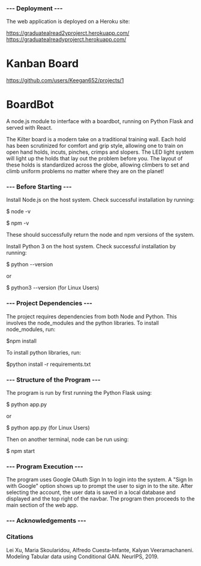 ### --- Deployment ---
The web application is deployed on a Heroku site:

https://graduatealread2yprojerct.herokuapp.com/
https://graduatealreadyprojerct.herokuapp.com/

# Kanban Board
https://github.com/users/Keegan652/projects/1

# BoardBot

A node.js module to interface with a boardbot, running on Python Flask and served with React.

The Kilter board is a modern take on a traditional training wall. Each hold has been scrutinized for comfort and grip style, allowing one to train on open hand holds, incuts, pinches, crimps and slopers. The LED light system will light up the holds that lay out the problem before you. The layout of these holds is standardized across the globe, allowing climbers to set and climb uniform problems no matter where they are on the planet! 


### --- Before Starting --- 
   
Install Node.js on the host system.
Check successful installation by running:

$ node -v

$ npm -v

These should successfully return the node and npm versions of the system.

Install Python 3 on the host system.
Check successful installation by running:

$ python --version 

or 

$ python3 --version (for Linux Users)


### --- Project Dependencies ---

The project requires dependencies from both Node and Python. This involves the node_modules and the python libraries.
To install node_modules, run:

$npm install

To install python libraries, run:

$python install -r requirements.txt

### --- Structure of the Program --- 

The program is run by first running the Python Flask using:

$ python app.py

or 

$ python app.py (for Linux Users)

Then on another terminal, node can be run using:

$ npm start


### --- Program Execution ---

The program uses Google OAuth Sign In to login into the system. A "Sign In with Google" option shows up to prompt the user to sign in to the site.
After selecting the account, the user data is saved in a local database and displayed and the top right of the navbar.
The program then proceeds to the main section of the web app.


### --- Acknowledgements ---

### Citations
Lei Xu, Maria Skoularidou, Alfredo Cuesta-Infante, Kalyan Veeramachaneni. 
Modeling Tabular data using Conditional GAN. NeurIPS, 2019.
